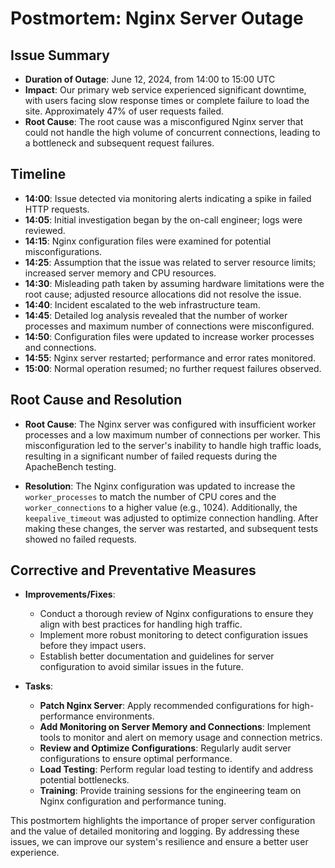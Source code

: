 # Postmortem: Nginx Server Outage

## Issue Summary

- **Duration of Outage**: June 12, 2024, from 14:00 to 15:00 UTC
- **Impact**: Our primary web service experienced significant downtime, with users facing slow response times or complete failure to load the site. Approximately 47% of user requests failed.
- **Root Cause**: The root cause was a misconfigured Nginx server that could not handle the high volume of concurrent connections, leading to a bottleneck and subsequent request failures.

## Timeline

- **14:00**: Issue detected via monitoring alerts indicating a spike in failed HTTP requests.
- **14:05**: Initial investigation began by the on-call engineer; logs were reviewed.
- **14:15**: Nginx configuration files were examined for potential misconfigurations.
- **14:25**: Assumption that the issue was related to server resource limits; increased server memory and CPU resources.
- **14:30**: Misleading path taken by assuming hardware limitations were the root cause; adjusted resource allocations did not resolve the issue.
- **14:40**: Incident escalated to the web infrastructure team.
- **14:45**: Detailed log analysis revealed that the number of worker processes and maximum number of connections were misconfigured.
- **14:50**: Configuration files were updated to increase worker processes and connections.
- **14:55**: Nginx server restarted; performance and error rates monitored.
- **15:00**: Normal operation resumed; no further request failures observed.

## Root Cause and Resolution

- **Root Cause**: The Nginx server was configured with insufficient worker processes and a low maximum number of connections per worker. This misconfiguration led to the server's inability to handle high traffic loads, resulting in a significant number of failed requests during the ApacheBench testing.

- **Resolution**: The Nginx configuration was updated to increase the `worker_processes` to match the number of CPU cores and the `worker_connections` to a higher value (e.g., 1024). Additionally, the `keepalive_timeout` was adjusted to optimize connection handling. After making these changes, the server was restarted, and subsequent tests showed no failed requests.

## Corrective and Preventative Measures

- **Improvements/Fixes**:
  - Conduct a thorough review of Nginx configurations to ensure they align with best practices for handling high traffic.
  - Implement more robust monitoring to detect configuration issues before they impact users.
  - Establish better documentation and guidelines for server configuration to avoid similar issues in the future.

- **Tasks**:
  - **Patch Nginx Server**: Apply recommended configurations for high-performance environments.
  - **Add Monitoring on Server Memory and Connections**: Implement tools to monitor and alert on memory usage and connection metrics.
  - **Review and Optimize Configurations**: Regularly audit server configurations to ensure optimal performance.
  - **Load Testing**: Perform regular load testing to identify and address potential bottlenecks.
  - **Training**: Provide training sessions for the engineering team on Nginx configuration and performance tuning.

This postmortem highlights the importance of proper server configuration and the value of detailed monitoring and logging. By addressing these issues, we can improve our system's resilience and ensure a better user experience.
